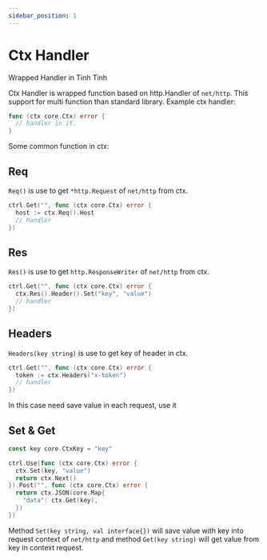 ```yaml
---
sidebar_position: 1
---
```


# Ctx Handler

Wrapped Handler in Tinh Tinh

Ctx Handler is wrapped function based on http.Handler of `net/http`. This support for multi function than standard library. Example ctx handler:

```go
func (ctx core.Ctx) error {
  // handler in it.
}
```

Some common function in ctx:

## Req

`Req()` is use to get `*http.Request` of `net/http` from ctx.

```go
ctrl.Get("", func (ctx core.Ctx) error {
  host := ctx.Req().Host
  // handler
})
```

## Res

`Res()` is use to get `http.ResponseWriter` of `net/http` from ctx.

```go
ctrl.Get("", func (ctx core.Ctx) error {
  ctx.Res().Header().Set("key", "value")
  // handler
})
```

## Headers

`Headers(key string)` is use to get key of header in ctx.

```go
ctrl.Get("", func (ctx core.Ctx) error {
  token := ctx.Headers("x-token")
  // handler
})
```

In this case need save value in each request, use it

## Set & Get

```go
const key core.CtxKey = "key"

ctrl.Use(func (ctx core.Ctx) error {
  ctx.Set(key, "value")
  return ctx.Next()
}).Post("", func (ctx core.Ctx) error {
  return ctx.JSON(core.Map{
    "data": ctx.Get(key),
  })
})
```

Method `Set(key string, val interface{})` will save value with key into request context of `net/http` and method `Get(key string)` will get value from key in context request.